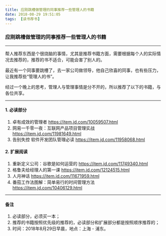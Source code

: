 ```yaml
---
title: 应刚跳槽做管理的同事推荐一些管理人的书籍
date: 2018-08-29 19:51:05
tags:  [读书荐书]
---
```


### 应刚跳槽做管理的同事推荐一些管理人的书籍
---

>
帮人推荐东西是个很烧脑的事情，尤其是推荐书籍方面，需要根据每个人的实际情况去推荐的，推荐的书不适合，可能会害了别人的。

最近有一个同事要跳槽了，去一家公司做领导，他自己欣喜的同事，也有些压力，让我推荐些“管理人的书”。

经过一个晚上的思考，管理人与管理事情是分不开的，所以推荐了以下的书籍，与各位共享。
>

---

#### 1. 必读部分
1. 卓有成效的管理者 https://item.jd.com/10059507.html
2. 网易一千零一夜：互联网产品项目管理实战 https://item.jd.com/11981649.html
3. 告别失控 软件开发团队管理必读 https://item.jd.com/11958068.html

#### 2. 扩展阅读
1. 重新定义公司：谷歌是如何运营的 https://item.jd.com/11749340.html
2. 格鲁夫给经理人的第一课 https://item.jd.com/12124515.html
3. 人月神话 https://item.jd.com/11671959.html
4. 番茄工作法图解：简单易行的时间管理方法 https://item.jd.com/10406129.html

---
#### 备注
1. 必读部分，必须买一本；
2. 推荐的书籍按照优先级的推荐的，必读部分和扩展部分都是按照顺序推荐的；
4. 时间：2018年8月29日早晨，地点：上海 - 浦东。
